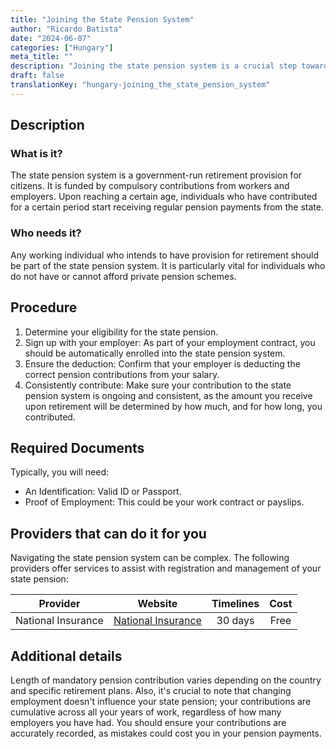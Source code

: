 ```yaml
---
title: "Joining the State Pension System"
author: "Ricardo Batista"
date: "2024-06-07"
categories: ["Hungary"]
meta_title: ""
description: "Joining the state pension system is a crucial step towards securing a stable income for your retirement years. This guide outlines the procedure, necessary documents and additional details on how to join the system."
draft: false
translationKey: "hungary-joining_the_state_pension_system"
---
```


## Description
### What is it?
The state pension system is a government-run retirement provision for citizens. It is funded by compulsory contributions from workers and employers. Upon reaching a certain age, individuals who have contributed for a certain period start receiving regular pension payments from the state.

### Who needs it?
Any working individual who intends to have provision for retirement should be part of the state pension system. It is particularly vital for individuals who do not have or cannot afford private pension schemes.

## Procedure
1. Determine your eligibility for the state pension.
2. Sign up with your employer: As part of your employment contract, you should be automatically enrolled into the state pension system.
3. Ensure the deduction: Confirm that your employer is deducting the correct pension contributions from your salary.
4. Consistently contribute: Make sure your contribution to the state pension system is ongoing and consistent, as the amount you receive upon retirement will be determined by how much, and for how long, you contributed.

## Required Documents
Typically, you will need:
- An Identification: Valid ID or Passport.
- Proof of Employment: This could be your work contract or payslips.

## Providers that can do it for you
Navigating the state pension system can be complex. The following providers offer services to assist with registration and management of your state pension:

| Provider        |     Website      |      Timelines      |      Cost      |
| :-------------: | :--------------: |    :-------------:  |   :----------: |
| National Insurance   | [National Insurance](https://www.gov.uk/) |  30 days  |      Free       |

## Additional details
Length of mandatory pension contribution varies depending on the country and specific retirement plans. Also, it's crucial to note that changing employment doesn't influence your state pension; your contributions are cumulative across all your years of work, regardless of how many employers you have had. You should ensure your contributions are accurately recorded, as mistakes could cost you in your pension payments.